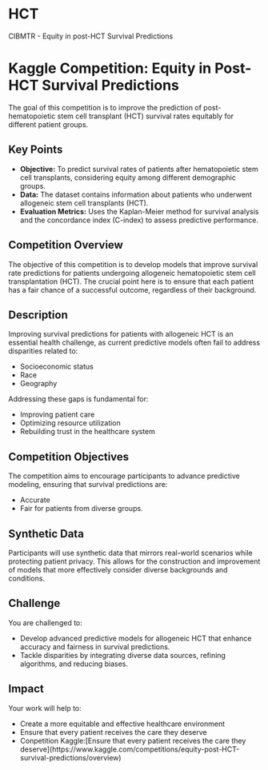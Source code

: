 # HCT
CIBMTR - Equity in post-HCT Survival Predictions

<h1>Kaggle Competition: Equity in Post-HCT Survival Predictions</h1>

<p>The goal of this competition is to improve the prediction of post-hematopoietic stem cell transplant (HCT) survival rates equitably for different patient groups.</p>

<h2>Key Points</h2>
<ul>
    <li><strong>Objective:</strong> To predict survival rates of patients after hematopoietic stem cell transplants, considering equity among different demographic groups.</li>
    <li><strong>Data:</strong> The dataset contains information about patients who underwent allogeneic stem cell transplants (HCT).</li>
    <li><strong>Evaluation Metrics:</strong> Uses the Kaplan-Meier method for survival analysis and the concordance index (C-index) to assess predictive performance.</li>
</ul>

<h2>Competition Overview</h2>
<p>The objective of this competition is to develop models that improve survival rate predictions for patients undergoing allogeneic hematopoietic stem cell transplantation (HCT). The crucial point here is to ensure that each patient has a fair chance of a successful outcome, regardless of their background.</p>

<h2>Description</h2>
<p>Improving survival predictions for patients with allogeneic HCT is an essential health challenge, as current predictive models often fail to address disparities related to:</p>
<ul>
    <li>Socioeconomic status</li>
    <li>Race</li>
    <li>Geography</li>
</ul>
<p>Addressing these gaps is fundamental for:</p>
<ul>
    <li>Improving patient care</li>
    <li>Optimizing resource utilization</li>
    <li>Rebuilding trust in the healthcare system</li>
</ul>

<h2>Competition Objectives</h2>
<p>The competition aims to encourage participants to advance predictive modeling, ensuring that survival predictions are:</p>
<ul>
    <li>Accurate</li>
    <li>Fair for patients from diverse groups.</li>
</ul>

<h2>Synthetic Data</h2>
<p>Participants will use synthetic data that mirrors real-world scenarios while protecting patient privacy. This allows for the construction and improvement of models that more effectively consider diverse backgrounds and conditions.</p>

<h2>Challenge</h2>
<p>You are challenged to:</p>
<ul>
    <li>Develop advanced predictive models for allogeneic HCT that enhance accuracy and fairness in survival predictions.</li>
    <li>Tackle disparities by integrating diverse data sources, refining algorithms, and reducing biases.</li>
</ul>


<h2>Impact</h2>
<p>Your work will help to:</p>
<ul>
    <li>Create a more equitable and effective healthcare environment</li>
    <li>Ensure that every patient receives the care they deserve</li>
    <li>Conpetition Kaggle:[Ensure that every patient receives the care they deserve](https://www.kaggle.com/competitions/equity-post-HCT-survival-predictions/overview)</li>
</ul>
